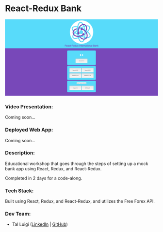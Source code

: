 # React-Redux Bank

![React-Redux Bank Screenshot](./public/screenshot.png)

### Video Presentation:

Coming soon...

### Deployed Web App:

Coming soon...

### Description:

Educational workshop that goes through the steps of setting up a mock bank app using React, Redux, and React-Redux.

Completed in 2 days for a code-along.

### Tech Stack:

Built using React, Redux, and React-Redux, and utilizes the Free Forex API.

### Dev Team:

- Tal Luigi ([LinkedIn](https://www.linkedin.com/in/talluigi) | [GitHub](https://github.com/luigilegion))
